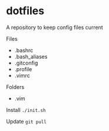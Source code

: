 # dotfiles
A repository to keep config files current

Files
 * .bashrc
 * .bash_aliases
 * .gitconfig
 * .profile
 * .vimrc

Folders
 * .vim

Install
`./init.sh`

Update
`git pull`
